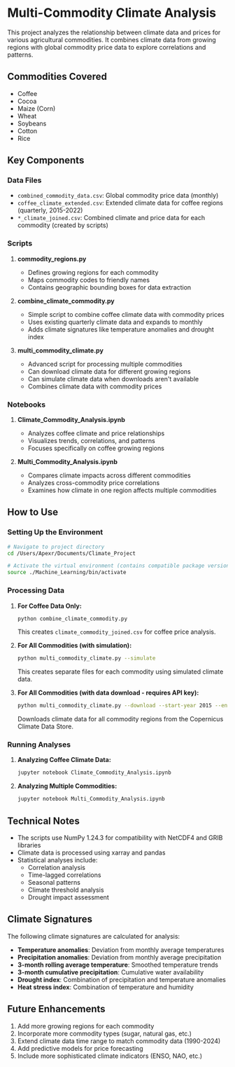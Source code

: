# Multi-Commodity Climate Analysis

This project analyzes the relationship between climate data and prices for various agricultural commodities. It combines climate data from growing regions with global commodity price data to explore correlations and patterns.

## Commodities Covered

- Coffee
- Cocoa
- Maize (Corn)
- Wheat
- Soybeans
- Cotton
- Rice

## Key Components

### Data Files

- `combined_commodity_data.csv`: Global commodity price data (monthly)
- `coffee_climate_extended.csv`: Extended climate data for coffee regions (quarterly, 2015-2022)
- `*_climate_joined.csv`: Combined climate and price data for each commodity (created by scripts)

### Scripts

1. **commodity_regions.py**
   - Defines growing regions for each commodity
   - Maps commodity codes to friendly names
   - Contains geographic bounding boxes for data extraction

2. **combine_climate_commodity.py**
   - Simple script to combine coffee climate data with commodity prices
   - Uses existing quarterly climate data and expands to monthly
   - Adds climate signatures like temperature anomalies and drought index

3. **multi_commodity_climate.py**
   - Advanced script for processing multiple commodities
   - Can download climate data for different growing regions
   - Can simulate climate data when downloads aren't available
   - Combines climate data with commodity prices

### Notebooks

1. **Climate_Commodity_Analysis.ipynb**
   - Analyzes coffee climate and price relationships
   - Visualizes trends, correlations, and patterns
   - Focuses specifically on coffee growing regions

2. **Multi_Commodity_Analysis.ipynb**
   - Compares climate impacts across different commodities
   - Analyzes cross-commodity price correlations
   - Examines how climate in one region affects multiple commodities

## How to Use

### Setting Up the Environment

```bash
# Navigate to project directory
cd /Users/Apexr/Documents/Climate_Project

# Activate the virtual environment (contains compatible package versions)
source ./Machine_Learning/bin/activate
```

### Processing Data

1. **For Coffee Data Only:**
   ```bash
   python combine_climate_commodity.py
   ```
   This creates `climate_commodity_joined.csv` for coffee price analysis.

2. **For All Commodities (with simulation):**
   ```bash
   python multi_commodity_climate.py --simulate
   ```
   This creates separate files for each commodity using simulated climate data.

3. **For All Commodities (with data download - requires API key):**
   ```bash
   python multi_commodity_climate.py --download --start-year 2015 --end-year 2022
   ```
   Downloads climate data for all commodity regions from the Copernicus Climate Data Store.

### Running Analyses

1. **Analyzing Coffee Climate Data:**
   ```bash
   jupyter notebook Climate_Commodity_Analysis.ipynb
   ```

2. **Analyzing Multiple Commodities:**
   ```bash
   jupyter notebook Multi_Commodity_Analysis.ipynb
   ```

## Technical Notes

- The scripts use NumPy 1.24.3 for compatibility with NetCDF4 and GRIB libraries
- Climate data is processed using xarray and pandas
- Statistical analyses include:
  - Correlation analysis
  - Time-lagged correlations
  - Seasonal patterns
  - Climate threshold analysis
  - Drought impact assessment

## Climate Signatures

The following climate signatures are calculated for analysis:

- **Temperature anomalies**: Deviation from monthly average temperatures
- **Precipitation anomalies**: Deviation from monthly average precipitation
- **3-month rolling average temperature**: Smoothed temperature trends
- **3-month cumulative precipitation**: Cumulative water availability
- **Drought index**: Combination of precipitation and temperature anomalies
- **Heat stress index**: Combination of temperature and humidity

## Future Enhancements

1. Add more growing regions for each commodity
2. Incorporate more commodity types (sugar, natural gas, etc.)
3. Extend climate data time range to match commodity data (1990-2024)
4. Add predictive models for price forecasting
5. Include more sophisticated climate indicators (ENSO, NAO, etc.)